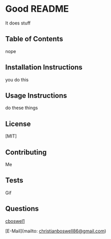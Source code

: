 
  
# Good README 

It does stuff

## Table of Contents 
nope

## Installation Instructions 
you do this

## Usage Instructions
do these things

## License
[MIT]

## Contributing
Me

## Tests
Gif

## Questions

[cboswel1](https://github.com/cboswel1)

[E-Mail](mailto: christianboswell86@gmail.com)
    